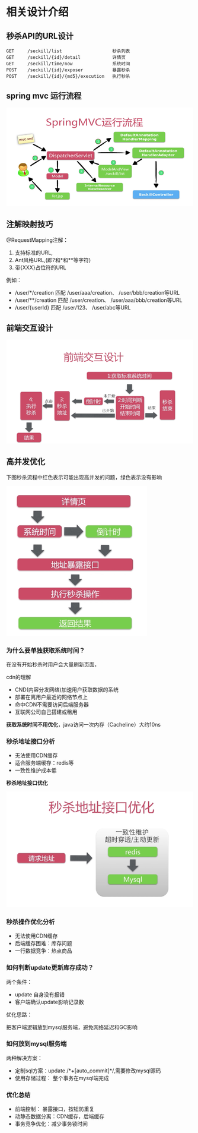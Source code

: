 # 相关设计介绍

## 秒杀API的URL设计

```
GET     /seckill/list                   秒杀列表
GET     /seckill/{id}/detail            详情页
GET     /seckill/time/now               系统时间
POST    /seckill/{id}/exposer           暴露秒杀
POST    /seckill/{id}/{md5}/execution   执行秒杀
```

## spring mvc 运行流程

![spring mvc 运行流程](images/spring-mvc-flow.png)


## 注解映射技巧

@RequestMapping注解：

1. 支持标准的URL,
2. Ant风格URL,(即?和*和**等字符)
3. 带{XXX}占位符的URL


例如：

- /user/*/creation    匹配 /user/aaa/creation、 /user/bbb/creation等URL
- /user/**/creation   匹配 /user/creation、 /user/aaa/bbb/creation等URL
- /user/{userId}      匹配 /user/123、 /user/abc等URL

## 前端交互设计

![前端交互设计](images/font-end-interactive-desgin.png)

## 高并发优化

下图秒杀流程中红色表示可能出现高并发的问题，绿色表示没有影响

![高并发点](images/high-concurrency-point.png)

### 为什么要单独获取系统时间？

在没有开始秒杀时用户会大量刷新页面，

cdn的理解

- CND(内容分发网络)加速用户获取数据的系统
- 部署在离用户最近的网络节点上
- 命中CDN不需要访问后端服务器
- 互联网公司自己搭建或租用

**获取系统时间不用优化**，java访问一次内存（Cacheline）大约10ns


### 秒杀地址接口分析

- 无法使用CDN缓存
- 适合服务端缓存：redis等
- 一致性维护成本低

**秒杀地址接口优化**

![秒杀地址接口优化](images/seckill-url-optimize.png)


### 秒杀操作优化分析

- 无法使用CDN缓存
- 后端缓存困难：库存问题
- 一行数据竞争：热点商品

### 如何判断update更新库存成功？

两个条件：

- update 自身没有报错
- 客户端确认update影响记录数

优化思路：

把客户端逻辑放到mysql服务端，避免网络延迟和GC影响

### 如何放到mysql服务端

两种解决方案：

- 定制sql方案：update /\*+[auto_commit]\*/,需要修改mysql源码
- 使用存储过程： 整个事务在mysql端完成


### 优化总结

- 前端控制： 暴露接口，按钮防重复
- 动静态数据分离：CDN缓存，后端缓存
- 事务竞争优化：减少事务锁时间